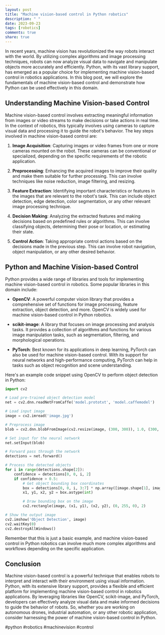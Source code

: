 ```yaml
---
layout: post
title: "Machine vision-based control in Python robotics"
description: " "
date: 2023-09-23
tags: [robotics]
comments: true
share: true
---
```


In recent years, machine vision has revolutionized the way robots interact with the world. By utilizing complex algorithms and image processing techniques, robots can now analyze visual data to navigate and manipulate objects more accurately and efficiently. Python, with its vast library support, has emerged as a popular choice for implementing machine vision-based control in robotics applications. In this blog post, we will explore the fundamentals of machine vision-based control and demonstrate how Python can be used effectively in this domain.

## Understanding Machine Vision-based Control

Machine vision-based control involves extracting meaningful information from images or video streams to make decisions or take actions in real time. In the context of robotics, this typically involves using cameras to capture visual data and processing it to guide the robot's behavior. The key steps involved in machine vision-based control are:

1. **Image Acquisition**: Capturing images or video frames from one or more cameras mounted on the robot. These cameras can be conventional or specialized, depending on the specific requirements of the robotic application.

2. **Preprocessing**: Enhancing the acquired images to improve their quality and make them suitable for further processing. This can involve techniques like noise reduction, image filtering, and resizing.

3. **Feature Extraction**: Identifying important characteristics or features in the images that are relevant to the robot's task. This can include object detection, edge detection, color segmentation, or any other relevant image processing technique.

4. **Decision Making**: Analyzing the extracted features and making decisions based on predefined rules or algorithms. This can involve classifying objects, determining their pose or location, or estimating their state.

5. **Control Action**: Taking appropriate control actions based on the decisions made in the previous step. This can involve robot navigation, object manipulation, or any other desired behavior.

## Python and Machine Vision-based Control

Python provides a wide range of libraries and tools for implementing machine vision-based control in robotics. Some popular libraries in this domain include:

- **OpenCV**: A powerful computer vision library that provides a comprehensive set of functions for image processing, feature extraction, object detection, and more. OpenCV is widely used for machine vision-based control in Python robotics.

- **scikit-image**: A library that focuses on image processing and analysis tasks. It provides a collection of algorithms and functions for various image manipulation tasks, such as segmentation, filtering, and morphological operations.

- **PyTorch**: Best known for its applications in deep learning, PyTorch can also be used for machine vision-based control. With its support for neural networks and high-performance computing, PyTorch can help in tasks such as object recognition and scene understanding.

Here's an example code snippet using OpenCV to perform object detection in Python:

```python
import cv2

# Load pre-trained object detection model
net = cv2.dnn.readNetFromCaffe('model.prototxt', 'model.caffemodel')

# Load input image
image = cv2.imread('image.jpg')

# Preprocess image
blob = cv2.dnn.blobFromImage(cv2.resize(image, (300, 300)), 1.0, (300, 300), (104.0, 177.0, 123.0))

# Set input for the neural network
net.setInput(blob)

# Forward pass through the network
detections = net.forward()

# Process the detected objects
for i in range(detections.shape[2]):
    confidence = detections[0, 0, i, 2]
    if confidence > 0.5:
        # Get object bounding box coordinates
        box = detections[0, 0, i, 3:7] * np.array([image.shape[1], image.shape[0], image.shape[1], image.shape[0]])
        x1, y1, x2, y2 = box.astype(int)

        # Draw bounding box on the image
        cv2.rectangle(image, (x1, y1), (x2, y2), (0, 255, 0), 2)

# Show the output image
cv2.imshow('Object Detection', image)
cv2.waitKey(0)
cv2.destroyAllWindows()
```

Remember that this is just a basic example, and machine vision-based control in Python robotics can involve much more complex algorithms and workflows depending on the specific application.

## Conclusion

Machine vision-based control is a powerful technique that enables robots to interpret and interact with their environment using visual information. Python, with its extensive library support, provides a flexible and efficient platform for implementing machine vision-based control in robotics applications. By leveraging libraries like OpenCV, scikit-image, and PyTorch, developers can effectively analyze visual data and make informed decisions to guide the behavior of robots. So, whether you are working on autonomous drones, industrial automation, or any other robotic application, consider harnessing the power of machine vision-based control in Python. 

#python #robotics #machinevision #control